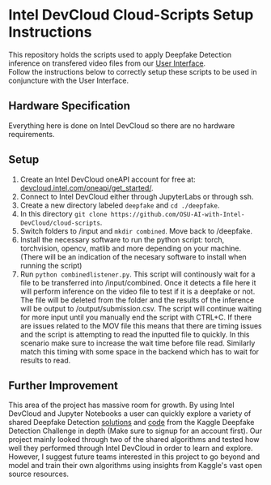 # Intel DevCloud Cloud-Scripts Setup Instructions
This repository holds the scripts used to apply Deepfake Detection inference on transfered video files from our [User Interface](https://github.com/OSU-AI-with-Intel-DevCloud/reactapp-ui).\
Follow the instructions below to correctly setup these scripts to be used in conjuncture with the User Interface.
## Hardware Specification
Everything here is done on Intel DevCloud so there are no hardware requirements.
## Setup
1. Create an Intel DevCloud oneAPI account for free at: [devcloud.intel.com/oneapi/get_started/](https://devcloud.intel.com/oneapi/get_started/).
2. Connect to Intel DevCloud either through JupyterLabs or through ssh.
3. Create a new directory labeled `deepfake` and `cd ./deepfake`.
4. In this directory `git clone https://github.com/OSU-AI-with-Intel-DevCloud/cloud-scripts`.
5. Switch folders to /input and `mkdir combined`. Move back to /deepfake.
6. Install the necessary software to run the python script: torch, torchvision, opencv, matlib and more depending on your machine.
(There will be an indication of the necesary software to install when running the script)
7. Run `python combinedlistener.py`.
This script will continously wait for a file to be transferred into /input/combined. Once it detects a file here it will perform inference on the video file to test
if it is a deepfake or not. The file will be deleted from the folder and the results of the inference will be output to /output/submission.csv.
The script will continue waiting for more input until you manually end the script with CTRL+C. If there are issues related to the MOV file this means that there are
timing issues and the script is attempting to read the inputted file to quickly. In this scenario make sure to increase the wait time before file read. Similarly
match this timing with some space in the backend which has to wait for results to read.

## Further Improvement
This area of the project has massive room for growth. By using Intel DevCloud and Jupyter Notebooks
a user can quickly explore a variety of shared Deepfake Detection [solutions](https://www.kaggle.com/competitions/deepfake-detection-challenge/discussion?sort=votes)
and [code](https://www.kaggle.com/competitions/deepfake-detection-challenge/code?competitionId=16880&sortBy=scoreAscending) from the Kaggle Deepfake Detection Challenge in depth (Make sure to signup for an account first).
Our project mainly looked through two of the shared algorithms and tested how well they performed through Intel DevCloud in order to learn and explore.
However, I suggest future teams interested in this project to go beyond and model and train their own algorithms using insights from Kaggle's vast open source resources.
